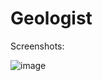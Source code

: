 # Geologist

Screenshots:

![image](https://user-images.githubusercontent.com/17800800/159890814-22220435-ea86-4aeb-b81d-9521a52f0a01.png)
